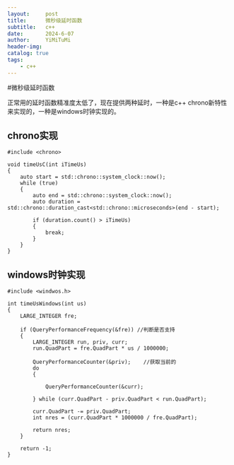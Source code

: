 ```yaml
---
layout:     post
title:      微秒级延时函数
subtitle:   c++
date:       2024-6-07
author:     YiMiTuMi
header-img: 
catalog: true
tags:
    - c++
---
```


#微秒级延时函数

正常用的延时函数精准度太低了，现在提供两种延时，一种是c++ chrono新特性来实现的，一种是windows时钟实现的。 

## chrono实现

	#include <chrono>

	void timeUsC(int iTimeUs)
	{
		auto start = std::chrono::system_clock::now();
		while (true)
		{
			auto end = std::chrono::system_clock::now();
			auto duration = std::chrono::duration_cast<std::chrono::microseconds>(end - start);
	
			if (duration.count() > iTimeUs)
			{
				break;
			}
		}
	}


## windows时钟实现

	#include <windwos.h>

	int timeUsWindows(int us)
	{
		LARGE_INTEGER fre;
	
		if (QueryPerformanceFrequency(&fre)) //判断是否支持
		{
			LARGE_INTEGER run, priv, curr;
			run.QuadPart = fre.QuadPart * us / 1000000;
	
			QueryPerformanceCounter(&priv);    //获取当前的
			do
			{
	
				QueryPerformanceCounter(&curr);
	
			} while (curr.QuadPart - priv.QuadPart < run.QuadPart);
	
			curr.QuadPart -= priv.QuadPart;
			int nres = (curr.QuadPart * 1000000 / fre.QuadPart);
	
			return nres;
		}
	
		return -1;
	}
	
		